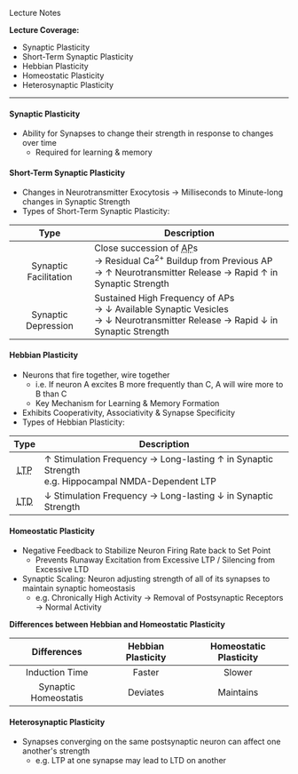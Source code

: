 Lecture Notes

**Lecture Coverage:**
- Synaptic Plasticity
- Short-Term Synaptic Plasticity
- Hebbian Plasticity
- Homeostatic Plasticity
- Heterosynaptic Plasticity

---
#### **Synaptic Plasticity**
- Ability for Synapses to change their strength in response to changes over time
	- Required for learning & memory


#### **Short-Term Synaptic Plasticity**
- Changes in Neurotransmitter Exocytosis → Milliseconds to Minute-long changes in Synaptic Strength
- Types of Short-Term Synaptic Plasticity:

|           Type            | Description                                                                                                                                                                         |
| :-----------------------: | ----------------------------------------------------------------------------------------------------------------------------------------------------------------------------------- |
| <br>Synaptic Facilitation | Close succession of <abbr Title="Action Potential">AP</abbr>s<br>→ Residual Ca<sup>2+</sup> Buildup from Previous AP<br>→ ↑ Neurotransmitter Release → Rapid ↑ in Synaptic Strength |
|  <br>Synaptic Depression  | Sustained High Frequency of APs<br>→ ↓ Available Synaptic Vesicles<br>→ ↓ Neurotransmitter Release → Rapid ↓ in Synaptic Strength                                                   |

#### **Hebbian Plasticity**
- Neurons that fire together, wire together
	- i.e. If neuron A excites B more frequently than C, A will wire more to B than C
	- Key Mechanism for Learning & Memory Formation
- Exhibits Cooperativity, Associativity & Synapse Specificity
- Types of Hebbian Plasticity:

|                      Type                       | Description                                                                                          |
| :---------------------------------------------: | ---------------------------------------------------------------------------------------------------- |
| <abbr Title="Long-Term Potentiation">LTP</abbr> | ↑ Stimulation Frequency → Long-lasting ↑ in Synaptic Strength<br>e.g. Hippocampal NMDA-Dependent LTP |
|  <abbr Title="Long-Term Depression">LTD</abbr>  | ↓ Stimulation Frequency → Long-lasting ↓ in Synaptic Strength                                        |


#### **Homeostatic Plasticity**
- Negative Feedback to Stabilize Neuron Firing Rate back to Set Point
	- Prevents Runaway Excitation from Excessive LTP / Silencing from Excessive LTD
- Synaptic Scaling: Neuron adjusting strength of all of its synapses to maintain synaptic homeostasis
	- e.g. Chronically High Activity → Removal of Postsynaptic Receptors → Normal Activity

**Differences between Hebbian and Homeostatic Plasticity**

|     Differences      | Hebbian Plasticity | Homeostatic Plasticity |
| :------------------: | :----------------: | :--------------------: |
|    Induction Time    |       Faster       |         Slower         |
| Synaptic Homeostatis |      Deviates      |       Maintains        |


#### **Heterosynaptic Plasticity**
- Synapses converging on the same postsynaptic neuron can affect one another's strength
	- e.g. LTP at one synapse may lead to LTD on another